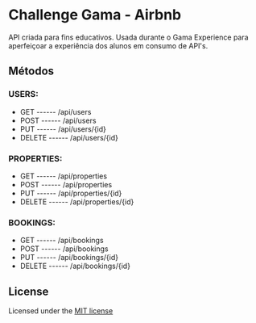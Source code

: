 # Challenge Gama - Airbnb 

API criada para fins educativos. Usada durante o Gama Experience para aperfeiçoar a experiência dos alunos em consumo de API's.

## Métodos

### USERS:  
- GET    ------ /api/users   
- POST   ------ /api/users   
- PUT    ------ /api/users/{id}   
- DELETE ------ /api/users/{id}   


### PROPERTIES:  
- GET    ------ /api/properties   
- POST   ------ /api/properties   
- PUT    ------ /api/properties/{id}   
- DELETE ------ /api/properties/{id}   


### BOOKINGS:  
- GET    ------ /api/bookings   
- POST   ------ /api/bookings   
- PUT    ------ /api/bookings/{id}   
- DELETE ------ /api/bookings/{id}   

## License

Licensed under the [MIT license](http://opensource.org/licenses/MIT)
